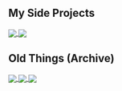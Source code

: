 

## My Side Projects

<a href="https://github.com/GKerfImf/DePuzzle">
  <img align="center" src="https://github-readme-stats.vercel.app/api/pin/?username=GKerfImf&repo=DePuzzle" />
</a>
<a href="https://github.com/GKerfImf/DePuzzle">
  <img align="center" src="https://github-readme-stats.vercel.app/api/pin/?username=GKerfImf&repo=rustgrad" />
</a>

## Old Things (Archive) 

<a href="https://github.com/GKerfImf/ProjectEuler">
  <img align="center" src="https://github-readme-stats.vercel.app/api/pin/?username=GKerfImf&repo=ProjectEuler" />
</a>
<a href="https://github.com/GKerfImf/homework">
  <img align="center" src="https://github-readme-stats.vercel.app/api/pin/?username=GKerfImf&repo=PDE-to-Canonical-Form" />
</a>
<a href="https://github.com/GKerfImf/homework">
  <img align="center" src="https://github-readme-stats.vercel.app/api/pin/?username=GKerfImf&repo=homework" />
</a>





<!--
**GKerfImf/GKerfImf** is a ✨ _special_ ✨ repository because its `README.md` (this file) appears on your GitHub profile.

Here are some ideas to get you started:

- 🔭 I’m currently working on ...
- 🌱 I’m currently learning ...
- 👯 I’m looking to collaborate on ...
- 🤔 I’m looking for help with ...
- 💬 Ask me about ...
- 📫 How to reach me: ...
- 😄 Pronouns: ...
- ⚡ Fun fact: ...
-->
